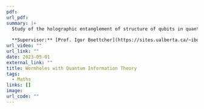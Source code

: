 ```yaml
---
pdf: 
url_pdf: 
summary: |+
  Study of the holographic entanglement of structure of qubits in quantum mechanics with non-local wormhole contributions. Related wormholes to quantum tunneling events in potential well lattices via instanton configurations. 
  
  **Supervisor:** [Prof. Igor Boettcher](https://sites.ualberta.ca/~iboettch/)
url_video: ""
url_link: ""
date: 2023-05-01
external_link: ""
title: Wormholes with Quantum Information Theory
tags:
  - Maths
links: []
image: 
url_code: ""
---
```

